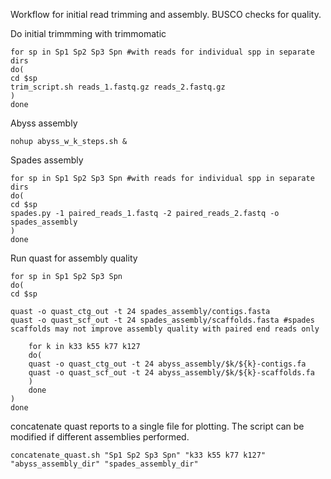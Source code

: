 Workflow for initial read trimming and assembly. BUSCO checks for quality.

Do initial trimmming with trimmomatic

```
for sp in Sp1 Sp2 Sp3 Spn #with reads for individual spp in separate dirs
do(
cd $sp
trim_script.sh reads_1.fastq.gz reads_2.fastq.gz
)
done
```

Abyss assembly

```
nohup abyss_w_k_steps.sh &
```

Spades assembly 

```
for sp in Sp1 Sp2 Sp3 Spn #with reads for individual spp in separate dirs
do(
cd $sp
spades.py -1 paired_reads_1.fastq -2 paired_reads_2.fastq -o spades_assembly
)
done
```

Run quast for assembly quality

```
for sp in Sp1 Sp2 Sp3 Spn
do(
cd $sp

quast -o quast_ctg_out -t 24 spades_assembly/contigs.fasta
quast -o quast_scf_out -t 24 spades_assembly/scaffolds.fasta #spades scaffolds may not improve assembly quality with paired end reads only

	for k in k33 k55 k77 k127
	do(
	quast -o quast_ctg_out -t 24 abyss_assembly/$k/${k}-contigs.fa
	quast -o quast_scf_out -t 24 abyss_assembly/$k/${k}-scaffolds.fa
	)
	done
)
done
```

concatenate quast reports to a single file for plotting. The script can be modified if different assemblies performed.

```
concatenate_quast.sh "Sp1 Sp2 Sp3 Spn" "k33 k55 k77 k127" "abyss_assembly_dir" "spades_assembly_dir"
```


